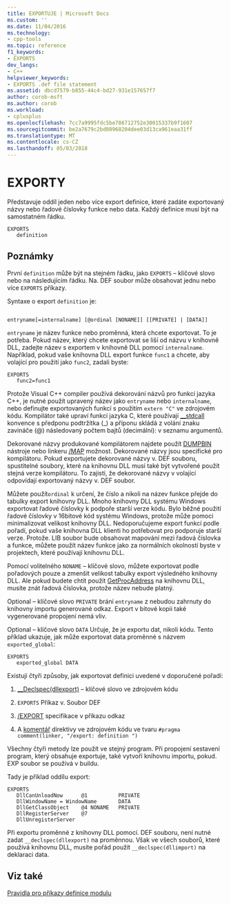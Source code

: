 ```yaml
---
title: EXPORTUJE | Microsoft Docs
ms.custom: ''
ms.date: 11/04/2016
ms.technology:
- cpp-tools
ms.topic: reference
f1_keywords:
- EXPORTS
dev_langs:
- C++
helpviewer_keywords:
- EXPORTS .def file statement
ms.assetid: dbcd7579-b855-44c4-bd27-931e157657f7
author: corob-msft
ms.author: corob
ms.workload:
- cplusplus
ms.openlocfilehash: 7cc7a9995fdc5be786712752e30015337b9f1607
ms.sourcegitcommit: be2a7679c2bd80968204dee03d13ca961eaa31ff
ms.translationtype: MT
ms.contentlocale: cs-CZ
ms.lasthandoff: 05/03/2018
---
```

# <a name="exports"></a>EXPORTY
Představuje oddíl jeden nebo více export definice, které zadáte exportovaný názvy nebo řadové číslovky funkce nebo data. Každý definice musí být na samostatném řádku.  
  
```  
EXPORTS  
   definition  
```  
  
## <a name="remarks"></a>Poznámky  
 První `definition` může být na stejném řádku, jako `EXPORTS` – klíčové slovo nebo na následujícím řádku. Na. DEF soubor může obsahovat jednu nebo více `EXPORTS` příkazy.  
  
 Syntaxe o export `definition` je:  
  
```  
  
entryname[=internalname] [@ordinal [NONAME]] [[PRIVATE] | [DATA]]  
```  
  
 `entryname` je název funkce nebo proměnná, která chcete exportovat. To je potřeba. Pokud název, který chcete exportovat se liší od názvu v knihovně DLL, zadejte název s exportem v knihovně DLL pomocí `internalname`. Například, pokud vaše knihovna DLL export funkce `func1` a chcete, aby volající pro použití jako `func2`, zadali byste:  
  
```  
EXPORTS  
   func2=func1  
```  
  
 Protože Visual C++ compiler používá dekorování názvů pro funkcí jazyka C++, je nutné použít upravený název jako `entryname` nebo `internalname`, nebo definujte exportovaných funkcí s použitím `extern "C"` ve zdrojovém kódu. Kompilátor také upraví funkcí jazyka C, které používají [__stdcall](../../cpp/stdcall.md) konvence s předponu podtržítka (_) a příponu skládá z volání znaku zavináče (@) následovaný počtem bajtů (decimální): v seznamu argumentů.  
  
 Dekorované názvy produkované kompilátorem najdete použít [DUMPBIN](../../build/reference/dumpbin-reference.md) nástroje nebo linkeru [/MAP](../../build/reference/map-generate-mapfile.md) možnost. Dekorované názvy jsou specifické pro kompilátoru. Pokud exportujete dekorované názvy v. DEF souboru, spustitelné soubory, které na knihovnu DLL musí také být vytvořené použít stejná verze kompilátoru. To zajistí, že dekorované názvy v volající odpovídají exportovaný názvy v. DEF soubor.  
  
 Můžete použít`ordinal` k určení, že číslo a nikoli na název funkce přejde do tabulky export knihovny DLL. Mnoho knihovny DLL systému Windows exportovat řadové číslovky k podpoře starší verze kódu. Bylo běžné použití řadové číslovky v 16bitové kód systému Windows, protože může pomoci minimalizovat velikost knihovny DLL. Nedoporučujeme export funkcí podle pořadí, pokud vaše knihovna DLL klienti ho potřebovat pro podporuje starší verze. Protože. LIB soubor bude obsahovat mapování mezi řadová číslovka a funkce, můžete použít název funkce jako za normálních okolností byste v projektech, které používají knihovnu DLL.  
  
 Pomocí volitelného `NONAME` – klíčové slovo, můžete exportovat podle pořadových pouze a zmenšit velikost tabulky export výsledného knihovny DLL. Ale pokud budete chtít použít [GetProcAddress](http://msdn.microsoft.com/library/windows/desktop/ms683212.aspx) na knihovnu DLL, musíte znát řadová číslovka, protože název nebude platný.  
  
 Optional – klíčové slovo `PRIVATE` brání `entryname` z nebudou zahrnuty do knihovny importu generované odkaz. Export v bitové kopii také vygenerované propojení nemá vliv.  
  
 Optional – klíčové slovo `DATA` Určuje, že je exportu dat, nikoli kódu. Tento příklad ukazuje, jak může exportovat data proměnné s názvem `exported_global`:  
  
```  
EXPORTS  
   exported_global DATA  
```  
  
 Existují čtyři způsoby, jak exportovat definici uvedené v doporučené pořadí:  
  
1.  [__Declspec(dllexport)](../../cpp/dllexport-dllimport.md) – klíčové slovo ve zdrojovém kódu  
  
2.  `EXPORTS` Příkaz v. Soubor DEF  
  
3.  [/EXPORT](../../build/reference/export-exports-a-function.md) specifikace v příkazu odkaz  
  
4.  A [komentář](../../preprocessor/comment-c-cpp.md) direktivy ve zdrojovém kódu ve tvaru `#pragma comment(linker, "/export: definition ")`  
  
 Všechny čtyři metody lze použít ve stejný program. Při propojení sestavení program, který obsahuje exportuje, také vytvoří knihovnu importu, pokud. EXP soubor se používá v buildu.  
  
 Tady je příklad oddílu export:  
  
```  
EXPORTS  
   DllCanUnloadNow      @1          PRIVATE  
   DllWindowName = WindowName       DATA  
   DllGetClassObject    @4 NONAME   PRIVATE  
   DllRegisterServer    @7  
   DllUnregisterServer  
```  
  
 Při exportu proměnné z knihovny DLL pomocí. DEF souboru, není nutné zadat `__declspec(dllexport)` na proměnnou. Však ve všech souborů, které používá knihovnu DLL, musíte pořád použít `__declspec(dllimport)` na deklaraci data.  
  
## <a name="see-also"></a>Viz také  
 [Pravidla pro příkazy definice modulu](../../build/reference/rules-for-module-definition-statements.md)